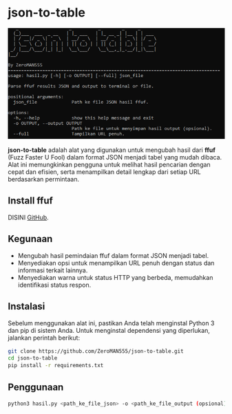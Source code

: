 # json-to-table

![ss](images/screenshot.png)

**json-to-table** adalah alat yang digunakan untuk mengubah hasil dari **ffuf** (Fuzz Faster U Fool) dalam format JSON menjadi tabel yang mudah dibaca. Alat ini memungkinkan pengguna untuk melihat hasil pencarian dengan cepat dan efisien, serta menampilkan detail lengkap dari setiap URL berdasarkan permintaan.

## Install ffuf 
DISINI [GitHub](https://github.com/ffuf/ffuf).


## Kegunaan

- Mengubah hasil pemindaian ffuf dalam format JSON menjadi tabel.
- Menyediakan opsi untuk menampilkan URL penuh dengan status dan informasi terkait lainnya.
- Menyediakan warna untuk status HTTP yang berbeda, memudahkan identifikasi status respon.

## Instalasi

Sebelum menggunakan alat ini, pastikan Anda telah menginstal Python 3 dan pip di sistem Anda. Untuk menginstal dependensi yang diperlukan, jalankan perintah berikut:

```bash
git clone https://github.com/ZeroMAN555/json-to-table.git
cd json-to-table
pip install -r requirements.txt
```
## Penggunaan 

```bash
python3 hasil.py <path_ke_file_json> -o <path_ke_file_output (opsional)> [--full (opsional)]
```

